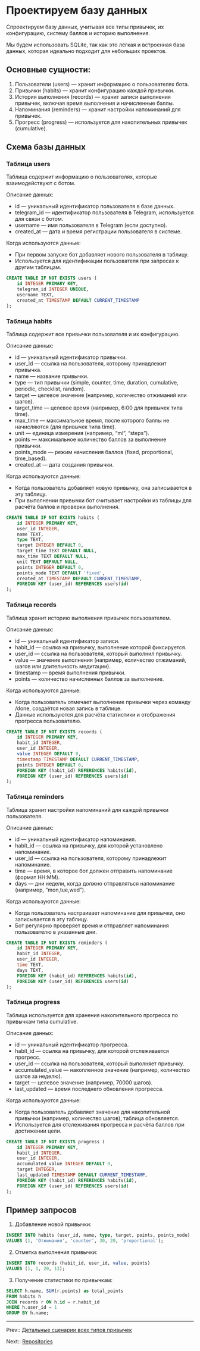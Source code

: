# Проектируем базу данных


Cпроектируем базу данных, учитывая все типы привычек, их конфигурацию, систему баллов и историю выполнения.

Мы будем использовать SQLite, так как это лёгкая и встроенная база данных, которая идеально подходит для небольших проектов.

## Основные сущности:

1.	Пользователи (users) — хранит информацию о пользователях бота.
2.	Привычки (habits) — хранит конфигурацию каждой привычки.
3.	История выполнения (records) — хранит записи выполнения привычек, включая время выполнения и начисленные баллы.
4.	Напоминания (reminders) — хранит настройки напоминаний для привычек.
5.	Прогресс (progress) — используется для накопительных привычек (cumulative).

## Схема базы данных

### Таблица users

Таблица содержит информацию о пользователях, которые взаимодействуют с ботом.

Описание данных:

- id — уникальный идентификатор пользователя в базе данных.
- telegram_id — идентификатор пользователя в Telegram, используется для связи с ботом.
- username — имя пользователя в Telegram (если доступно).
- created_at — дата и время регистрации пользователя в системе.

Когда используются данные:

- При первом запуске бот добавляет нового пользователя в таблицу.
- Используется для идентификации пользователя при запросах к другим таблицам.

```sql
CREATE TABLE IF NOT EXISTS users (
    id INTEGER PRIMARY KEY,
    telegram_id INTEGER UNIQUE,
    username TEXT,
    created_at TIMESTAMP DEFAULT CURRENT_TIMESTAMP
);
```


### Таблица habits

Таблица содержит все привычки пользователя и их конфигурацию.

Описание данных:

- id — уникальный идентификатор привычки.
- user_id — ссылка на пользователя, которому принадлежит привычка.
- name — название привычки.
- type — тип привычки (simple, counter, time, duration, cumulative, periodic, checklist, random).
- target — целевое значение (например, количество отжиманий или шагов).
- target_time — целевое время (например, 6:00 для привычек типа time).
- max_time — максимальное время, после которого баллы не начисляются (для привычек типа time).
- unit — единица измерения (например, “ml”, “steps”).
- points — максимальное количество баллов за выполнение привычки.
- points_mode — режим начисления баллов (fixed, proportional, time_based).
- created_at — дата создания привычки.

Когда используются данные:

- Когда пользователь добавляет новую привычку, она записывается в эту таблицу.
- При выполнении привычки бот считывает настройки из таблицы для расчёта баллов и проверки выполнения.

```sql
CREATE TABLE IF NOT EXISTS habits (
    id INTEGER PRIMARY KEY,
    user_id INTEGER,
    name TEXT,
    type TEXT,
    target INTEGER DEFAULT 0,
    target_time TEXT DEFAULT NULL,
    max_time TEXT DEFAULT NULL,
    unit TEXT DEFAULT NULL,
    points INTEGER DEFAULT 0,
    points_mode TEXT DEFAULT 'fixed',
    created_at TIMESTAMP DEFAULT CURRENT_TIMESTAMP,
    FOREIGN KEY (user_id) REFERENCES users(id)
);
```


### Таблица records

Таблица хранит историю выполнения привычек пользователем.

Описание данных:

- id — уникальный идентификатор записи.
- habit_id — ссылка на привычку, выполнение которой фиксируется.
- user_id — ссылка на пользователя, который выполнил привычку.
- value — значение выполнения (например, количество отжиманий, шагов или длительность медитации).
- timestamp — время выполнения привычки.
- points — количество начисленных баллов за выполнение.

Когда используются данные:

- Когда пользователь отмечает выполнение привычки через команду /done, создаётся новая запись в таблице.
- Данные используются для расчёта статистики и отображения прогресса пользователю.

```sql
CREATE TABLE IF NOT EXISTS records (
    id INTEGER PRIMARY KEY,
    habit_id INTEGER,
    user_id INTEGER,
    value INTEGER DEFAULT 0,
    timestamp TIMESTAMP DEFAULT CURRENT_TIMESTAMP,
    points INTEGER DEFAULT 0,
    FOREIGN KEY (habit_id) REFERENCES habits(id),
    FOREIGN KEY (user_id) REFERENCES users(id)
);
```


### Таблица reminders

Таблица хранит настройки напоминаний для каждой привычки пользователя.

Описание данных:

- id — уникальный идентификатор напоминания.
- habit_id — ссылка на привычку, для которой установлено напоминание.
- user_id — ссылка на пользователя, которому принадлежит напоминание.
- time — время, в которое бот должен отправить напоминание (формат HH:MM).
- days — дни недели, когда должно отправляться напоминание (например, “mon,tue,wed”).

Когда используются данные:

- Когда пользователь настраивает напоминание для привычки, оно записывается в эту таблицу.
- Бот регулярно проверяет время и отправляет напоминания пользователю в указанные дни.

```sql
CREATE TABLE IF NOT EXISTS reminders (
    id INTEGER PRIMARY KEY,
    habit_id INTEGER,
    user_id INTEGER,
    time TEXT,
    days TEXT,
    FOREIGN KEY (habit_id) REFERENCES habits(id),
    FOREIGN KEY (user_id) REFERENCES users(id)
);
```

### Таблица progress

Таблица используется для хранения накопительного прогресса по привычкам типа cumulative.

Описание данных:

- id — уникальный идентификатор прогресса.
- habit_id — ссылка на привычку, для которой отслеживается прогресс.
- user_id — ссылка на пользователя, который выполняет привычку.
- accumulated_value — накопленное значение (например, количество шагов за неделю).
- target — целевое значение (например, 70000 шагов).
- last_updated — время последнего обновления прогресса.

Когда используются данные:

- Когда пользователь добавляет значение для накопительной привычки (например, количество шагов), таблица обновляется.
- Используется для отслеживания прогресса и расчёта баллов при достижении цели.

```sql
CREATE TABLE IF NOT EXISTS progress (
    id INTEGER PRIMARY KEY,
    habit_id INTEGER,
    user_id INTEGER,
    accumulated_value INTEGER DEFAULT 0,
    target INTEGER,
    last_updated TIMESTAMP DEFAULT CURRENT_TIMESTAMP,
    FOREIGN KEY (habit_id) REFERENCES habits(id),
    FOREIGN KEY (user_id) REFERENCES users(id)
);
```


## Пример запросов

1. Добавление новой привычки:
```sql
INSERT INTO habits (user_id, name, type, target, points, points_mode)
VALUES (1, 'Отжимания', 'counter', 30, 20, 'proportional');
```

2. Отметка выполнения привычки:
```sql
INSERT INTO records (habit_id, user_id, value, points)
VALUES (1, 1, 20, 13);
```

3. Получение статистики по привычкам:
```sql
SELECT h.name, SUM(r.points) as total_points
FROM habits h
JOIN records r ON h.id = r.habit_id
WHERE h.user_id = 1
GROUP BY h.name;
```


---

Prev:: [Детальные сценарии всех типов привычек](9-scenario-done-types.md)

Next:: [Repositories](11-repositories.md)
